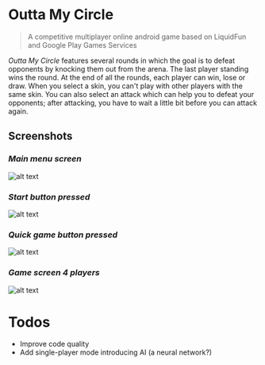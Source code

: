 # Outta My Circle
> A competitive multiplayer online android game
> based on LiquidFun and Google Play Games Services

*Outta My Circle* features several rounds in which the goal is to defeat opponents by knocking them out from the arena. The last player standing wins the round. At the end of all the rounds, each player can win, lose or draw. When you select a skin, you can't play with other players with the same skin. You can also select an attack which can help you to defeat your opponents; after attacking, you have to wait a little bit before you can attack again.

## Screenshots
### *Main menu screen*
![alt text](https://raw.githubusercontent.com/mirkoalicastro/outta-my-circle/master/demo/MainMenuScreen.jpg)

### *Start button pressed*
![alt text](https://raw.githubusercontent.com/mirkoalicastro/outta-my-circle/master/demo/CustomizeCharacterScreen.jpg)

### *Quick game button pressed*
![alt text](https://raw.githubusercontent.com/mirkoalicastro/outta-my-circle/master/demo/GooglePlayGameServices.jpg)

### *Game screen 4 players*
![alt text](https://raw.githubusercontent.com/mirkoalicastro/outta-my-circle/master/demo/ClientServerScreen.jpg)

# Todos
- Improve code quality
- Add single-player mode introducing AI (a neural network?)

